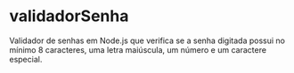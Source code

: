 # validadorSenha
Validador de senhas em Node.js que verifica se a senha digitada possui no mínimo 8 caracteres, uma letra maiúscula, um número e um caractere especial.

